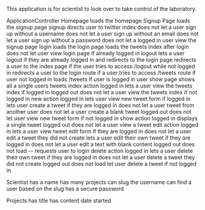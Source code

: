 
This application is for scientist to look over to take control of the laboratory.

ApplicationController
  Homepage
    loads the homepage
  Signup Page
    loads the signup page
    signup directs user to twitter index
    does not let a user sign up without a username
    does not let a user sign up without an email
    does not let a user sign up without a password
    does not let a logged in user view the signup page
  login
    loads the login page
    loads the tweets index after login
    does not let user view login page if already logged in
  logout
    lets a user logout if they are already logged in and redirects to the login page
    redirects a user to the index page if the user tries to access /logout while not logged in
    redirects a user to the login route if a user tries to access /tweets route if user not logged in
    loads /tweets if user is logged in
  user show page
    shows all a single users tweets
  index action
    logged in
      lets a user view the tweets index if logged in
    logged out
      does not let a user view the tweets index if not logged in
  new action
    logged in
      lets user view new tweet form if logged in
      lets user create a tweet if they are logged in
      does not let a user tweet from another user
      does not let a user create a blank tweet
    logged out
      does not let user view new tweet form if not logged in
  show action
    logged in
      displays a single tweet
    logged out
      does not let a user view a tweet
  edit action
    logged in
      lets a user view tweet edit form if they are logged in
      does not let a user edit a tweet they did not create
      lets a user edit their own tweet if they are logged in
      does not let a user edit a text with blank content
    logged out
      does not load -- requests user to login
  delete action
    logged in
      lets a user delete their own tweet if they are logged in
      does not let a user delete a tweet they did not create
    logged out
      does not load let user delete a tweet if not logged in

Scientist
  has a name
  has many projects
  can slug the username
  can find a user based on the slug
  has a secure password

Projects
  has title
  has content
  date started
